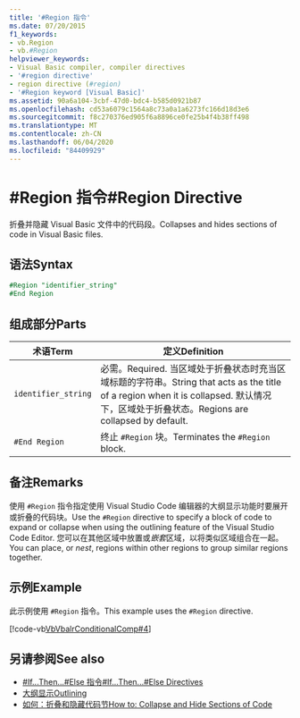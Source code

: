 ```yaml
---
title: '#Region 指令'
ms.date: 07/20/2015
f1_keywords:
- vb.Region
- vb.#Region
helpviewer_keywords:
- Visual Basic compiler, compiler directives
- '#region directive'
- region directive (#region)
- '#Region keyword [Visual Basic]'
ms.assetid: 90a6a104-3cbf-47d0-bdc4-b585d0921b87
ms.openlocfilehash: cd53a6079c1564a8c73a0a1a6273fc166d18d3e6
ms.sourcegitcommit: f8c270376ed905f6a8896ce0fe25b4f4b38ff498
ms.translationtype: MT
ms.contentlocale: zh-CN
ms.lasthandoff: 06/04/2020
ms.locfileid: "84409929"
---
```

# <a name="region-directive"></a><span data-ttu-id="56c88-102">#Region 指令</span><span class="sxs-lookup"><span data-stu-id="56c88-102">#Region Directive</span></span>

<span data-ttu-id="56c88-103">折叠并隐藏 Visual Basic 文件中的代码段。</span><span class="sxs-lookup"><span data-stu-id="56c88-103">Collapses and hides sections of code in Visual Basic files.</span></span>  
  
## <a name="syntax"></a><span data-ttu-id="56c88-104">语法</span><span class="sxs-lookup"><span data-stu-id="56c88-104">Syntax</span></span>  

```vb
#Region "identifier_string"  
#End Region  
```  
  
## <a name="parts"></a><span data-ttu-id="56c88-105">组成部分</span><span class="sxs-lookup"><span data-stu-id="56c88-105">Parts</span></span>  
  
|<span data-ttu-id="56c88-106">术语</span><span class="sxs-lookup"><span data-stu-id="56c88-106">Term</span></span>|<span data-ttu-id="56c88-107">定义</span><span class="sxs-lookup"><span data-stu-id="56c88-107">Definition</span></span>|  
|---|---|  
|`identifier_string`|<span data-ttu-id="56c88-108">必需。</span><span class="sxs-lookup"><span data-stu-id="56c88-108">Required.</span></span> <span data-ttu-id="56c88-109">当区域处于折叠状态时充当区域标题的字符串。</span><span class="sxs-lookup"><span data-stu-id="56c88-109">String that acts as the title of a region when it is collapsed.</span></span> <span data-ttu-id="56c88-110">默认情况下，区域处于折叠状态。</span><span class="sxs-lookup"><span data-stu-id="56c88-110">Regions are collapsed by default.</span></span>|  
|`#End Region`|<span data-ttu-id="56c88-111">终止 `#Region` 块。</span><span class="sxs-lookup"><span data-stu-id="56c88-111">Terminates the `#Region` block.</span></span>|  
  
## <a name="remarks"></a><span data-ttu-id="56c88-112">备注</span><span class="sxs-lookup"><span data-stu-id="56c88-112">Remarks</span></span>  

 <span data-ttu-id="56c88-113">使用 `#Region` 指令指定使用 Visual Studio Code 编辑器的大纲显示功能时要展开或折叠的代码块。</span><span class="sxs-lookup"><span data-stu-id="56c88-113">Use the `#Region` directive to specify a block of code to expand or collapse when using the outlining feature of the Visual Studio Code Editor.</span></span> <span data-ttu-id="56c88-114">您可以在其他区域中放置或*嵌套*区域，以将类似区域组合在一起。</span><span class="sxs-lookup"><span data-stu-id="56c88-114">You can place, or *nest*, regions within other regions to group similar regions together.</span></span>  
  
## <a name="example"></a><span data-ttu-id="56c88-115">示例</span><span class="sxs-lookup"><span data-stu-id="56c88-115">Example</span></span>  

 <span data-ttu-id="56c88-116">此示例使用 `#Region` 指令。</span><span class="sxs-lookup"><span data-stu-id="56c88-116">This example uses the `#Region` directive.</span></span>  
  
 [!code-vb[VbVbalrConditionalComp#4](~/samples/snippets/visualbasic/VS_Snippets_VBCSharp/VbVbalrConditionalComp/VB/Class1.vb#4)]  
  
## <a name="see-also"></a><span data-ttu-id="56c88-117">另请参阅</span><span class="sxs-lookup"><span data-stu-id="56c88-117">See also</span></span>

- [<span data-ttu-id="56c88-118">#If...Then...#Else 指令</span><span class="sxs-lookup"><span data-stu-id="56c88-118">#If...Then...#Else Directives</span></span>](if-then-else-directives.md)
- [<span data-ttu-id="56c88-119">大纲显示</span><span class="sxs-lookup"><span data-stu-id="56c88-119">Outlining</span></span>](/visualstudio/ide/outlining)
- [<span data-ttu-id="56c88-120">如何：折叠和隐藏代码节</span><span class="sxs-lookup"><span data-stu-id="56c88-120">How to: Collapse and Hide Sections of Code</span></span>](../../programming-guide/program-structure/how-to-collapse-and-hide-sections-of-code.md)
